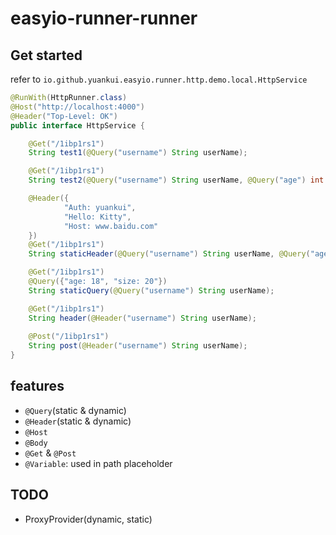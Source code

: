 # easyio-runner-runner

## Get started

refer to `io.github.yuankui.easyio.runner.http.demo.local.HttpService`

```java
@RunWith(HttpRunner.class)
@Host("http://localhost:4000")
@Header("Top-Level: OK")
public interface HttpService {

    @Get("/1ibp1rs1")
    String test1(@Query("username") String userName);

    @Get("/1ibp1rs1")
    String test2(@Query("username") String userName, @Query("age") int age);

    @Header({
            "Auth: yuankui",
            "Hello: Kitty",
            "Host: www.baidu.com"
    })
    @Get("/1ibp1rs1")
    String staticHeader(@Query("username") String userName, @Query("age") int age);

    @Get("/1ibp1rs1")
    @Query({"age: 18", "size: 20"})
    String staticQuery(@Query("username") String userName);

    @Get("/1ibp1rs1")
    String header(@Header("username") String userName);
    
    @Post("/1ibp1rs1")
    String post(@Header("username") String userName);
}

```
## features

- `@Query`(static & dynamic)
- `@Header`(static & dynamic)
- `@Host`
- `@Body`
- `@Get` & `@Post`
- `@Variable`: used in path placeholder

## TODO

- ProxyProvider(dynamic, static)